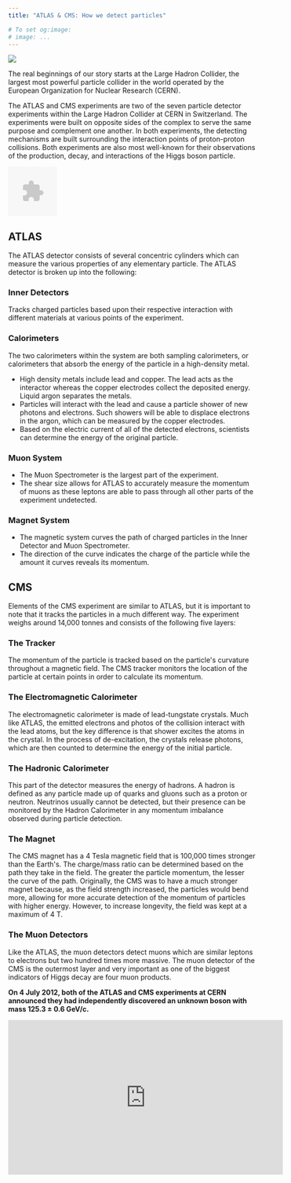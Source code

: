 ```yaml
---
title: "ATLAS & CMS: How we detect particles"

# To set og:image:
# image: ...
---
```


![](https://upload.wikimedia.org/wikipedia/commons/thumb/7/74/LHC.svg/800px-LHC.svg.png)

The real beginnings of our story starts at the Large Hadron Collider, the largest most powerful particle collider in the world operated by the European Organization for Nuclear Research (CERN).

The ATLAS and CMS experiments are two of the seven particle detector experiments within the Large Hadron Collider at CERN in Switzerland. The experiments were built on opposite sides of the complex to serve the same purpose and complement one another. In both experiments, the detecting mechanisms are built surrounding the interaction points of proton-proton collisions. Both experiments are also most well-known for their observations of the production, decay, and interactions of the Higgs boson particle.

<object>
    <param name="movie" value="teilchenidentifikation.swf">
    <embed src="teilchenidentifikation.swf" width="100" height="100">
    </embed>
</object>

## ATLAS

The ATLAS detector consists of several concentric cylinders which can measure the various properties of any elementary particle. The ATLAS detector is broken up into the following:

### Inner Detectors
Tracks charged particles based upon their respective interaction with different materials at various points of the experiment.

### Calorimeters
The two calorimeters within the system are both sampling calorimeters, or calorimeters that absorb the energy of the particle in a high-density metal.
* High density metals include lead and copper. The lead acts as the interactor whereas the copper electrodes collect the deposited energy. Liquid argon separates the metals.
* Particles will interact with the lead and cause a particle shower of new photons and electrons. Such showers will be able to displace electrons in the argon, which can be measured by the copper electrodes.
* Based on the electric current of all of the detected electrons, scientists can determine the energy of the original particle.

### Muon System
* The Muon Spectrometer is the largest part of the experiment.
* The shear size allows for ATLAS to accurately measure the momentum of muons as these leptons are able to pass through all other parts of the experiment undetected.

### Magnet System
* The magnetic system curves the path of charged particles in the Inner Detector and Muon Spectrometer.
* The direction of the curve indicates the charge of the particle while the amount it curves reveals its momentum.

## CMS

Elements of the CMS experiment are similar to ATLAS, but it is important to note that it tracks the particles in a much different way. The experiment weighs around 14,000 tonnes and consists of the following five layers:

### The Tracker
The momentum of the particle is tracked based on the particle's curvature throughout a magnetic field. The CMS tracker monitors the location of the particle at certain points in order to calculate its momentum.

### The Electromagnetic Calorimeter
The electromagnetic calorimeter is made of lead-tungstate crystals. Much like ATLAS, the emitted electrons and photos of the collision interact with the lead atoms, but the key difference is that shower excites the atoms in the crystal. In the process of de-excitation, the crystals release photons, which are then counted to determine the energy of the initial particle.

### The Hadronic Calorimeter
This part of the detector measures the energy of hadrons. A hadron is defined as any particle made up of quarks and gluons such as a proton or neutron. Neutrinos usually cannot be detected, but their presence can be monitored by the Hadron Calorimeter in any momentum imbalance observed during particle detection.

### The Magnet
The CMS magnet has a 4 Tesla magnetic field that is 100,000 times stronger than the Earth's. The charge/mass ratio can be determined based on the path they take in the field. The greater the particle momentum, the lesser the curve of the path. Originally, the CMS was to have a much stronger magnet because, as the field strength increased, the particles would bend more, allowing for more accurate detection of the momentum of particles with higher energy. However, to increase longevity, the field was kept at a maximum of 4 T.

### The Muon Detectors
Like the ATLAS, the muon detectors detect muons which are similar leptons to electrons but two hundred times more massive. The muon detector of the CMS is the outermost layer and very important as one of the biggest indicators of Higgs decay are four muon products.

**On 4 July 2012, both of the ATLAS and CMS experiments at CERN announced they had independently discovered an unknown boson with mass 125.3 ± 0.6 GeV/c.**

<iframe width="560" height="315" src="https://www.youtube.com/embed/pQhbhpU9Wrg" frameborder="0" allow="autoplay; encrypted-media" allowfullscreen></iframe>
